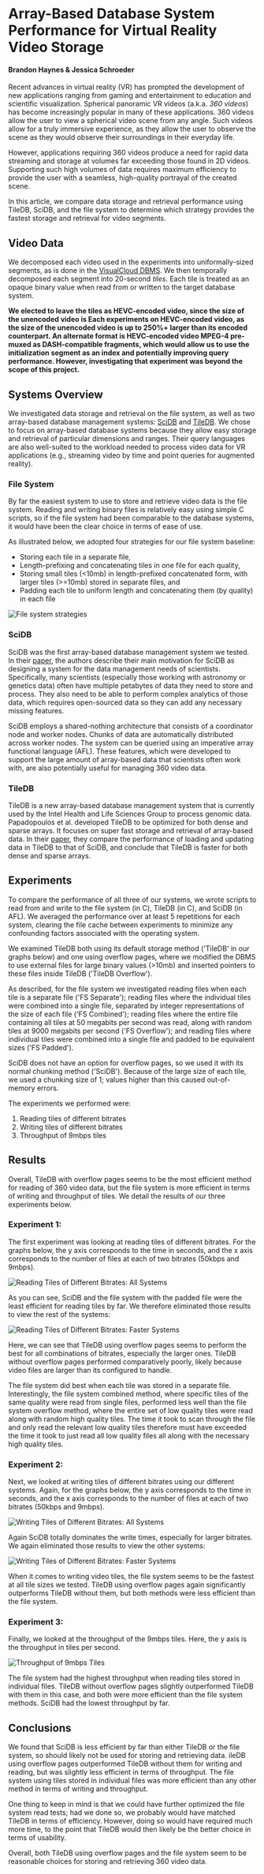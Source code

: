 # Array-Based Database System Performance for Virtual Reality Video Storage
#### Brandon Haynes & Jessica Schroeder

Recent advances in virtual reality (VR) has prompted the development of new applications ranging from gaming and entertainment to education and scientific visualization.  Spherical panoramic VR videos (a.k.a. *360 videos*) has become increasingly popular in many of these applications.  360 videos allow the user to view a spherical video scene from any angle.  Such videos allow for a truly immersive experience, as they allow the user to observe the scene as they would observe their surroundings in their everyday life.

However, applications requiring 360 videos produce a need for rapid data streaming and storage at volumes far exceeding those found in 2D videos.  Supporting such high volumes of data requires maximum efficiency to provide the user with a seamless, high-quality portrayal of the created scene. 

In this article, we compare data storage and retrieval performance using TileDB, SciDB, and the file system to determine which strategy provides the fastest storage and retrieval for video segments.

## Video Data

We decomposed each video used in the experiments into uniformally-sized segments, as is done in the [VisualCloud DBMS](http://visualcloud.cs.washington.edu).  We then temporally decomposed each segment into 20-second *tiles*.  Each tile is treated as an opaque binary value when read from or written to the target database system.

**We elected to leave the tiles as HEVC-encoded video, since the size of the unencoded video is Each  experiments on HEVC-encoded video, as the size of the unencoded video is up to 250%+ larger than its encoded counterpart.  An alternate format is HEVC-encoded video MPEG-4 pre-muxed as DASH-compatible fragments, which would allow us to use the initialization segment as an index and potentially improving query performance.  However, investigating that experiment was beyond the scope of this project.**

## Systems Overview
We investigated data storage and retrieval on the file system, as well as two array-based database management systems: [SciDB](http://www.paradigm4.com/try_scidb/) and [TileDB](http://istc-bigdata.org/tiledb/).  We chose to focus on array-based database systems because they allow easy storage and retrieval of particular dimensions and ranges.  Their query languages are also well-suited to the workload needed to process video data for VR applications (e.g., streaming video by time and point queries for augmented reality).

### File System
By far the easiest system to use to store and retrieve video data is the file system.  Reading and writing binary files is relatively easy using simple C scripts, so if the file system had been comparable to the database systems, it would have been the clear choice in terms of ease of use.

As illustrated below, we adopted four strategies for our file system baseline:

* Storing each tile in a separate file,
* Length-prefixing and concatenating tiles in one file for each quality,
* Storing small tiles (<10mb) in length-prefixed concatenated form, with larger tiles (>=10mb) stored in separate files, and
* Padding each tile to uniform length and concatenating them (by quality) in each file 

![File system strategies](https://github.com/BrandonHaynes/filesystem_experiments/raw/master/filesystem-strategies.png)

### SciDB
SciDB was the first array-based database management system we tested.  In their [paper](http://doi.org/10.1007/978-3-642-22351-8_1), the authors describe their main motivation for SciDB as designing a system for the data management needs of scientists.  Specifically, many scientists (especially those working with astronomy or genetics data) often have multiple petabytes of data they need to store and process.  They also need to be able to perform complex analytics of those data, which requires open-sourced data so they can add any necessary missing features.

SciDB employs a shared-nothing architecture that consists of a coordinator node and worker nodes.  Chunks of data are automatically distributed across worker nodes.  The system can be queried using an imperative array functional language (AFL).  These features, which were developed to support the large amount of array-based data that scientists often work with, are also potentially useful for managing 360 video data.

### TileDB
TileDB is a new array-based database management system that is currently used by the Intel Health and Life Sciences Group to process genomic data.  Papadopoulos et al. developed TileDB to be optimized for both dense and sparse arrays.  It focuses on super fast storage and retrieval of array-based data.  In their [paper](https://doi.org/10.14778/3025111.3025117), they compare the performance of loading and updating data in TileDB to that of SciDB, and conclude that TileDB is faster for both dense and sparse arrays.


## Experiments
To compare the performance of all three of our systems, we wrote scripts to read from and write to the file system (in C), TileDB (in C), and SciDB (in AFL).  We averaged the performance over at least 5 repetitions for each system, clearing the file cache between experiments to minimize any confounding factors associated with the operating system.  

We examined TileDB both using its default storage method ('TileDB' in our graphs below) and one using overflow pages, where we modified the DBMS to use external files for large binary values (>10mb) and inserted pointers to these files inside TileDB ('TileDB Overflow').  

As described, for the file system we investigated reading files when each tile is a separate file ('FS Separate'); reading files where the individual tiles were combined into a single file, separated by integer representations of the size of each file ('FS Combined'); reading files where the entire file containing all tiles at 50 megabits per second was read, along with random tiles at 9000 megabits per second ('FS Overflow'); and reading files where individual tiles were combined into a single file and padded to be equivalent sizes ('FS Padded').  

SciDB does not have an option for overflow pages, so we used it with its normal chunking method ('SciDB').  Because of the large size of each tile, we used a chunking size of 1; values higher than this caused out-of-memory errors.

The experiments we performed were: 

1. Reading tiles of different bitrates
2. Writing tiles of different bitrates 
3. Throughput of 9mbps tiles

## Results
Overall, TileDB with overflow pages seems to be the most efficient method for reading of 360 video data, but the file system is more efficient in terms of writing and throughput of tiles.  We detail the results of our three experiments below.

### Experiment 1:
The first experiment was looking at reading tiles of different bitrates.  For the graphs below, the y axis corresponds to the time in seconds, and the x axis corresponds to the number of files at each of two bitrates (50kbps and 9mbps).

![Reading Tiles of Different Bitrates: All Systems](images/reading_Full.png)

As you can see, SciDB and the file system with the padded file were the least efficient for reading tiles by far.  We therefore eliminated those results to view the rest of the systems:

![Reading Tiles of Different Bitrates: Faster Systems](images/reading_Truncated.png)

Here, we can see that TileDB using overflow pages seems to perform the best for all combinations of bitrates, especially the larger ones.  TileDB without overflow pages performed comparatively poorly, likely because video files are larger than its configured to handle.

The file system did best when each tile was stored in a separate file.  Interestingly, the file system combined method, where specific tiles of the same quality were read from single files, performed less well than the file system overflow method, where the entire set of low quality tiles were read along with random high quality tiles.  The time it took to scan through the file and only read the relevant low quality tiles therefore must have exceeded the time it took to just read all low quality files all along with the necessary high quality tiles.

### Experiment 2:
Next, we looked at writing tiles of different bitrates using our different systems.  Again, for the graphs below, the y axis corresponds to the time in seconds, and the x axis corresponds to the number of files at each of two bitrates (50kbps and 9mbps).

![Writing Tiles of Different Bitrates: All Systems](images/writing_Full.png)

Again SciDB totally dominates the write times, especially for larger bitrates.  We again eliminated those results to view the other systems:

![Writing Tiles of Different Bitrates: Faster Systems](images/writing_Truncated.png)

When it comes to writing video tiles, the file system seems to be the fastest at all tile sizes we tested. TileDB using overflow pages again significantly outperforms TileDB without them, but both methods were less efficient than the file system.

### Experiment 3:
Finally, we looked at the throughput of the 9mbps tiles.  Here, the y axis is the throughput in tiles per second.

![Throughput of 9mbps Tiles](images/throughput.png)

The file system had the highest throughput when reading tiles stored in individual files.  TileDB without overflow pages slightly outperformed TileDB with them in this case, and both were more efficient than the file system methods.  SciDB had the lowest throughput by far.

## Conclusions 
We found that SciDB is less efficient by far than either TileDB or the file system, so should likely not be used for storing and retrieving data.  ileDB using overflow pages outperformed TileDB without them for writing and reading, but was slightly less efficient in terms of throughput.  The file system using tiles stored in individual files was more efficient than any other method in terms of writing and throughput.

One thing to keep in mind is that we could have further optimized the file system read tests; had we done so, we probably would have matched TileDB in terms of efficiency.  However, doing so would have required much more time, to the point that TileDB would then likely be the better choice in terms of usability. 

Overall, both TileDB using overflow pages and the file system seem to be reasonable choices for storing and retrieving 360 video data.